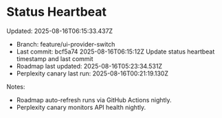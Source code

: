 # Status Heartbeat

Updated: 2025-08-16T06:15:33.437Z

- Branch: feature/ui-provider-switch
- Last commit: bcf5a74 2025-08-16T06:15:12Z Update status heartbeat timestamp and last commit
- Roadmap last updated: 2025-08-16T05:23:34.531Z
- Perplexity canary last run: 2025-08-16T00:21:19.130Z

Notes:
- Roadmap auto-refresh runs via GitHub Actions nightly.
- Perplexity canary monitors API health nightly.
